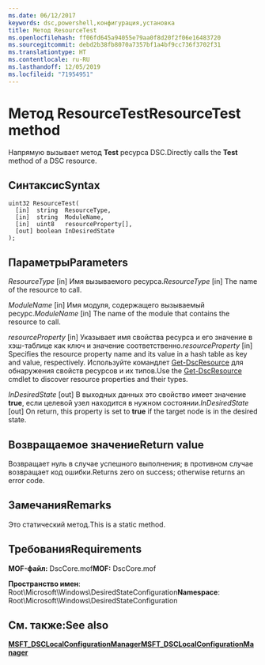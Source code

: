 ```yaml
---
ms.date: 06/12/2017
keywords: dsc,powershell,конфигурация,установка
title: Метод ResourceTest
ms.openlocfilehash: ff06fd645a94055e79aa0f8d20f2f06e16483720
ms.sourcegitcommit: debd2b38fb8070a7357bf1a4bf9cc736f3702f31
ms.translationtype: HT
ms.contentlocale: ru-RU
ms.lasthandoff: 12/05/2019
ms.locfileid: "71954951"
---
```

# <a name="resourcetest-method"></a><span data-ttu-id="9139d-103">Метод ResourceTest</span><span class="sxs-lookup"><span data-stu-id="9139d-103">ResourceTest method</span></span>

<span data-ttu-id="9139d-104">Напрямую вызывает метод **Test** ресурса DSC.</span><span class="sxs-lookup"><span data-stu-id="9139d-104">Directly calls the **Test** method of a DSC resource.</span></span>

## <a name="syntax"></a><span data-ttu-id="9139d-105">Синтаксис</span><span class="sxs-lookup"><span data-stu-id="9139d-105">Syntax</span></span>

```mof
uint32 ResourceTest(
  [in]  string  ResourceType,
  [in]  string  ModuleName,
  [in]  uint8   resourceProperty[],
  [out] boolean InDesiredState
);
```

## <a name="parameters"></a><span data-ttu-id="9139d-106">Параметры</span><span class="sxs-lookup"><span data-stu-id="9139d-106">Parameters</span></span>

<span data-ttu-id="9139d-107">*ResourceType* \[in\] Имя вызываемого ресурса.</span><span class="sxs-lookup"><span data-stu-id="9139d-107">*ResourceType* \[in\] The name of the resource to call.</span></span>

<span data-ttu-id="9139d-108">*ModuleName* \[in\] Имя модуля, содержащего вызываемый ресурс.</span><span class="sxs-lookup"><span data-stu-id="9139d-108">*ModuleName* \[in\] The name of the module that contains the resource to call.</span></span>

<span data-ttu-id="9139d-109">*resourceProperty* \[in\] Указывает имя свойства ресурса и его значение в хэш-таблице как ключ и значение соответственно.</span><span class="sxs-lookup"><span data-stu-id="9139d-109">*resourceProperty* \[in\] Specifies the resource property name and its value in a hash table as key and value, respectively.</span></span> <span data-ttu-id="9139d-110">Используйте командлет [Get-DscResource](/powershell/module/PSDesiredStateConfiguration/Get-DscResource) для обнаружения свойств ресурсов и их типов.</span><span class="sxs-lookup"><span data-stu-id="9139d-110">Use the [Get-DscResource](/powershell/module/PSDesiredStateConfiguration/Get-DscResource) cmdlet to discover resource properties and their types.</span></span>

<span data-ttu-id="9139d-111">*InDesiredState* \[out\] В выходных данных это свойство имеет значение **true**, если целевой узел находится в нужном состоянии.</span><span class="sxs-lookup"><span data-stu-id="9139d-111">*InDesiredState* \[out\] On return, this property is set to **true** if the target node is in the desired state.</span></span>

## <a name="return-value"></a><span data-ttu-id="9139d-112">Возвращаемое значение</span><span class="sxs-lookup"><span data-stu-id="9139d-112">Return value</span></span>

<span data-ttu-id="9139d-113">Возвращает нуль в случае успешного выполнения; в противном случае возвращает код ошибки.</span><span class="sxs-lookup"><span data-stu-id="9139d-113">Returns zero on success; otherwise returns an error code.</span></span>

## <a name="remarks"></a><span data-ttu-id="9139d-114">Замечания</span><span class="sxs-lookup"><span data-stu-id="9139d-114">Remarks</span></span>

<span data-ttu-id="9139d-115">Это статический метод.</span><span class="sxs-lookup"><span data-stu-id="9139d-115">This is a static method.</span></span>

## <a name="requirements"></a><span data-ttu-id="9139d-116">Требования</span><span class="sxs-lookup"><span data-stu-id="9139d-116">Requirements</span></span>

<span data-ttu-id="9139d-117">**MOF-файл:** DscCore.mof</span><span class="sxs-lookup"><span data-stu-id="9139d-117">**MOF:** DscCore.mof</span></span>

<span data-ttu-id="9139d-118">**Пространство имен**: Root\Microsoft\Windows\DesiredStateConfiguration</span><span class="sxs-lookup"><span data-stu-id="9139d-118">**Namespace**: Root\Microsoft\Windows\DesiredStateConfiguration</span></span>

## <a name="see-also"></a><span data-ttu-id="9139d-119">См. также:</span><span class="sxs-lookup"><span data-stu-id="9139d-119">See also</span></span>

[<span data-ttu-id="9139d-120">**MSFT_DSCLocalConfigurationManager**</span><span class="sxs-lookup"><span data-stu-id="9139d-120">**MSFT_DSCLocalConfigurationManager**</span></span>](msft-dsclocalconfigurationmanager.md)
